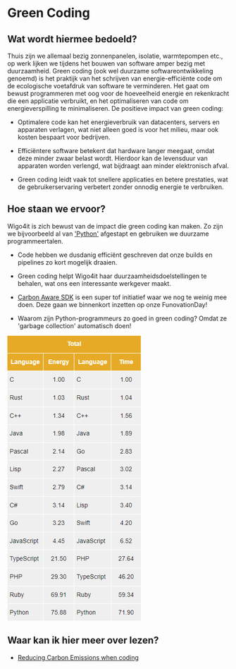 # Green Coding

## Wat wordt hiermee bedoeld?
Thuis zijn we allemaal bezig zonnenpanelen, isolatie, warmtepompen etc., op werk lijken we tijdens het bouwen van software amper bezig met duurzaamheid. Green coding (ook wel duurzame softwareontwikkeling genoemd) is het praktijk van het schrijven van energie-efficiënte code om de ecologische voetafdruk van software te verminderen. Het gaat om bewust programmeren met oog voor de hoeveelheid energie en rekenkracht die een applicatie verbruikt, en het optimaliseren van code om energieverspilling te minimaliseren. De positieve impact van green coding:

- Optimalere code kan het energieverbruik van datacenters, servers en apparaten verlagen, wat niet alleen goed is voor het milieu, maar ook kosten bespaart voor bedrijven.

- Efficiëntere software betekent dat hardware langer meegaat, omdat deze minder zwaar belast wordt. Hierdoor kan de levensduur van apparaten worden verlengd, wat bijdraagt aan minder elektronisch afval.

- Green coding leidt vaak tot snellere applicaties en betere prestaties, wat de gebruikerservaring verbetert zonder onnodig energie te verbruiken.

## Hoe staan we ervoor?
Wigo4it is zich bewust van de impact die green coding kan maken. Zo zijn we bijvoorbeeld al van ['Python'](wiki.html?page=python) afgestapt en gebruiken we duurzame programmeertalen. 

- Code hebben we dusdanig efficiënt geschreven dat onze builds en pipelines zo kort mogelijk draaien. 

- Green coding helpt Wigo4it haar duurzaamheidsdoelstellingen te behalen, wat ons een interessante werkgever maakt.

- <a href="https://carbon-aware-sdk.greensoftware.foundation/">Carbon Aware SDK</a> is een super tof initiatief waar we nog te weinig mee doen. Deze gaan we binnenkort inzetten op onze FunovationDay!

- Waarom zijn Python-programmeurs zo goed in green coding? Omdat ze 'garbage collection' automatisch doen!

![alt text](wiki/greencoding.png)

## Waar kan ik hier meer over lezen?
- <a href="https://datascience.aero/green-programming-reducing-your-carbon-emissions-when-coding/">Reducing Carbon Emissions when coding</a>